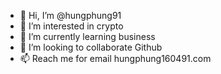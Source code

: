 - 👋 Hi, I’m @hungphung91
- 👀 I’m interested in crypto
- 🌱 I’m currently learning business
- 💞️ I’m looking to collaborate Github
- 📫 Reach me for email hungphung160491.com

<!---
Hungphung91 is a ✨ special ✨ repository because its `README.md` (this file) appears on your GitHub profile.
You can click the Preview link to take a look at your changes.
--->
